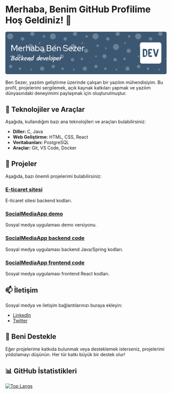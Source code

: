 # Merhaba, Benim GitHub Profilime Hoş Geldiniz! 👋

![Profil Bannerı](github-header-image.png)

Ben Sezer, yazılım geliştirme üzerinde çalışan bir yazılım mühendisiyim. Bu profil, projelerimi sergilemek, açık kaynak katkıları yapmak ve yazılım dünyasındaki deneyimimi paylaşmak için oluşturulmuştur.

## 🧰 Teknolojiler ve Araçlar

Aşağıda, kullandığım bazı ana teknolojileri ve araçları bulabilirsiniz:

- **Diller:** C, Java
- **Web Geliştirme:** HTML, CSS, React
- **Veritabanları:** PostgreSQL
- **Araçlar:** Git, VS Code, Docker

## 🚀 Projeler

Aşağıda, bazı önemli projelerimi bulabilirsiniz:

### [E-ticaret sitesi](https://github.com/sezerdemir7/E-ticaret)
E-ticaret sitesi backend kodları.

### [SocialMediaApp demo](https://sclapp.vercel.app/)

Sosyal medya uygulaması demo versiyonu.

### [SocialMediaApp backend code](https://github.com/sezerdemir7/socialmediaApp-backend)

Sosyal medya uygulaması backend  Java/Spring kodları.

### [SocialMediaApp frontend code](https://github.com/sezerdemir7/socialmediaApp-frontEnd)

Sosyal medya uygulaması frontend React kodları.




## 📫 İletişim

Sosyal medya ve iletişim bağlantılarınızı buraya ekleyin:

- [LinkedIn](www.linkedin.com/in/sezer-demir-9ab5b223a)
- [Twitter](https://twitter.com/)


## 🌟 Beni Destekle

Eğer projelerime katkıda bulunmak veya desteklemek isterseniz, projelerimi yıldızlamayı düşünün. Her tür katkı büyük bir destek olur!



## 📊 GitHub İstatistikleri

[![Top Langs](https://github-readme-stats.vercel.app/api/top-langs/?username=sezerdemir7&layout=compact)](https://github.com/anuraghazra/github-readme-stats)




